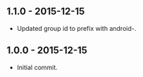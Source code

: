 ## 1.1.0 - 2015-12-15

- Updated group id to prefix with android-.

## 1.0.0 - 2015-12-15

- Initial commit.